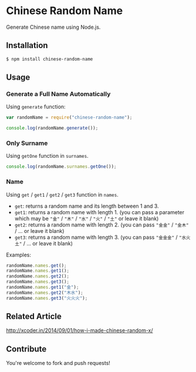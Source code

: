 # Chinese Random Name

Generate Chinese name using Node.js.

## Installation

```sh
$ npm install chinese-random-name
```

## Usage

### Generate a Full Name Automatically

Using `generate` function:

```javascript
var randomName = require("chinese-random-name");

console.log(randomName.generate());
```

### Only Surname

Using `getOne` function in `surnames`.

```javascript
console.log(randomName.surnames.getOne());
```

### Name

Using `get` / `get1` / `get2` / `get3` function in `names`.

+ `get`: returns a random name and its length between 1 and 3.
+ `get1`: returns a random name with length 1. (you can pass a parameter which may be `"金"` / `"木"` / `"水"` / `"火"` / `"土"` or leave it blank)
+ `get2`: returns a random name with length 2. (you can pass `"金金"` / `"金木"` / ... or leave it blank)
+ `get3`: returns a random name with length 3. (you can pass `"金金金"` / `"水火土"` / ... or leave it blank)

Examples:

```javascript
randomName.names.get();
randomName.names.get1();
randomName.names.get2();
randomName.names.get3();
randomName.names.get1("金");
randomName.names.get2("木水");
randomName.names.get3("火火火");
```

## Related Article

http://xcoder.in/2014/09/01/how-i-made-chinese-random-x/

## Contribute

You're welcome to fork and push requests!

